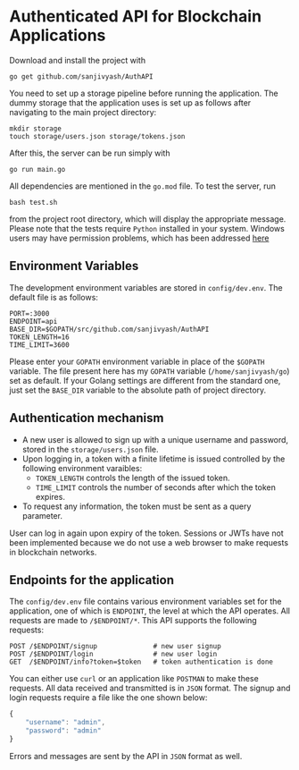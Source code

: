 # Authenticated API for Blockchain Applications

Download and install the project with
```
go get github.com/sanjivyash/AuthAPI
```
You need to set up a storage pipeline before running the application. The dummy storage that the application uses is set up as follows after navigating to the main project directory:
```
mkdir storage
touch storage/users.json storage/tokens.json
```
After this, the server can be run simply with 
```
go run main.go
```
All dependencies are mentioned in the ```go.mod``` file. To test the server, run 
```
bash test.sh
```
from the project root directory, which will display the appropriate message. Please note that the tests require ```Python``` installed in your system. Windows users may have permission problems, which has been addressed [here](https://stackoverflow.com/questions/56974927/permission-denied-trying-to-run-python-on-windows-10) 

## Environment Variables
The development environment variables are stored in ```config/dev.env```. The default file is as follows:
```
PORT=:3000
ENDPOINT=api
BASE_DIR=$GOPATH/src/github.com/sanjivyash/AuthAPI
TOKEN_LENGTH=16
TIME_LIMIT=3600
```
Please enter your ```GOPATH``` environment variable in place of the ```$GOPATH``` variable. The file present here has my ```GOPATH``` variable (```/home/sanjivyash/go```) set as default. If your Golang settings are different from the standard one, just set the ```BASE_DIR``` variable to the absolute path of project directory.

## Authentication mechanism
- A new user is allowed to sign up with a unique username and password, stored in the ```storage/users.json``` file. 
- Upon logging in, a token with a finite lifetime is issued controlled by the following environment varaibles:
    - ```TOKEN_LENGTH``` controls the length of the issued token.
    - ```TIME_LIMIT``` controls the  number of seconds after which the token expires. 
- To request any information, the token must be sent as a query parameter.

User can log in again upon expiry of the token. Sessions or JWTs have not been implemented because we do not use a web browser to make requests in blockchain networks. 

## Endpoints for the application
The ```config/dev.env``` file contains various environment variables set for the application, one of which is ```ENDPOINT```, the level at which the API operates. All requests are made to ```/$ENDPOINT/*```. This API supports the following requests:
```
POST /$ENDPOINT/signup              # new user signup
POST /$ENDPOINT/login               # new user login
GET  /$ENDPOINT/info?token=$token   # token authentication is done
```
You can either use ```curl``` or an application like ```POSTMAN``` to make these requests. All data received and transmitted is in ```JSON``` format. The signup and login requests require a file like the one shown below:
```javascript
{
    "username": "admin",
    "password": "admin"
}
```
Errors and messages are sent by the API in ```JSON``` format as well. 

